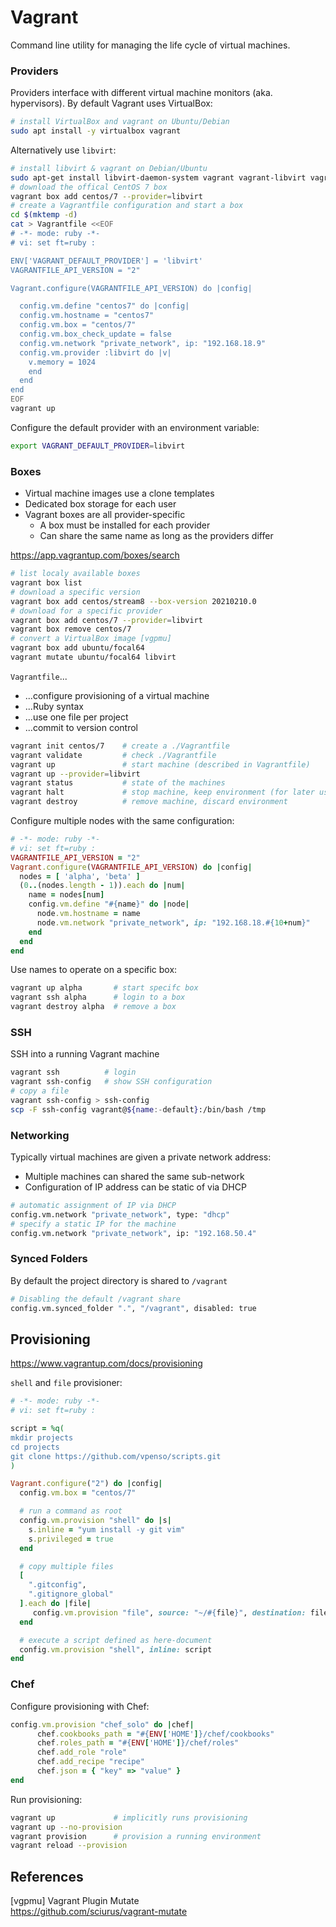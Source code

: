 # Vagrant

Command line utility for managing the life cycle of virtual machines.

### Providers

Providers interface with different virtual machine monitors (aka. hypervisors).
By default Vagrant uses VirtualBox:

```bash
# install VirtualBox and vagrant on Ubuntu/Debian
sudo apt install -y virtualbox vagrant
```

Alternatively use `libvirt`:

```bash
# install libvirt & vagrant on Debian/Ubuntu
sudo apt-get install libvirt-daemon-system vagrant vagrant-libvirt vagrant-mutate
# download the offical CentOS 7 box
vagrant box add centos/7 --provider=libvirt
# create a Vagrantfile configuration and start a box
cd $(mktemp -d)
cat > Vagrantfile <<EOF
# -*- mode: ruby -*-
# vi: set ft=ruby :

ENV['VAGRANT_DEFAULT_PROVIDER'] = 'libvirt'
VAGRANTFILE_API_VERSION = "2"

Vagrant.configure(VAGRANTFILE_API_VERSION) do |config|

  config.vm.define "centos7" do |config|
  config.vm.hostname = "centos7"
  config.vm.box = "centos/7"
  config.vm.box_check_update = false
  config.vm.network "private_network", ip: "192.168.18.9"
  config.vm.provider :libvirt do |v|
    v.memory = 1024
    end
  end
end
EOF
vagrant up
```

Configure the default provider with an environment variable:

```bash
export VAGRANT_DEFAULT_PROVIDER=libvirt
```

### Boxes

* Virtual machine images use a clone templates
* Dedicated box storage for each user
* Vagrant boxes are all provider-specific
  - A box must be installed for each provider
  - Can share the same name as long as the providers differ

<https://app.vagrantup.com/boxes/search>

```bash
# list localy available boxes
vagrant box list
# download a specific version
vagrant box add centos/stream8 --box-version 20210210.0
# download for a specific provider
vagrant box add centos/7 --provider=libvirt
vagrant box remove centos/7
# convert a VirtualBox image [vgpmu]
vagrant box add ubuntu/focal64
vagrant mutate ubuntu/focal64 libvirt
```

`Vagrantfile`...

* ...configure provisioning of a virtual machine
* ...Ruby syntax
* ...use one file per project
* ...commit to version control

```bash
vagrant init centos/7    # create a ./Vagrantfile
vagrant validate         # check ./Vagrantfile
vagrant up               # start machine (described in Vagrantfile)
vagrant up --provider=libvirt
vagrant status           # state of the machines
vagrant halt             # stop machine, keep environment (for later use)
vagrant destroy          # remove machine, discard environment
```


Configure multiple nodes with the same configuration:

```ruby
# -*- mode: ruby -*-
# vi: set ft=ruby :
VAGRANTFILE_API_VERSION = "2"
Vagrant.configure(VAGRANTFILE_API_VERSION) do |config|
  nodes = [ 'alpha', 'beta' ]
  (0..(nodes.length - 1)).each do |num|
    name = nodes[num]
    config.vm.define "#{name}" do |node|
      node.vm.hostname = name
      node.vm.network "private_network", ip: "192.168.18.#{10+num}"
    end
  end
end
```

Use names to operate on a specific box:

```bash
vagrant up alpha       # start specifc box
vagrant ssh alpha      # login to a box
vagrant destroy alpha  # remove a box 
```

### SSH

SSH into a running Vagrant machine

```bash
vagrant ssh          # login
vagrant ssh-config   # show SSH configuration
# copy a file
vagrant ssh-config > ssh-config
scp -F ssh-config vagrant@${name:-default}:/bin/bash /tmp
```

### Networking

Typically virtual machines are given a private network address:

* Multiple machines can shared the same sub-network
* Configuration of IP address can be static of via DHCP

```bash
# automatic assignment of IP via DHCP
config.vm.network "private_network", type: "dhcp"
# specify a static IP for the machine
config.vm.network "private_network", ip: "192.168.50.4"
```

### Synced Folders

By default the project directory is shared to `/vagrant`

```bash
# Disabling the default /vagrant share
config.vm.synced_folder ".", "/vagrant", disabled: true
```

## Provisioning

<https://www.vagrantup.com/docs/provisioning>

`shell` and `file` provisioner:

```ruby
# -*- mode: ruby -*-
# vi: set ft=ruby :

script = %q(
mkdir projects
cd projects
git clone https://github.com/vpenso/scripts.git
)

Vagrant.configure("2") do |config|
  config.vm.box = "centos/7"

  # run a command as root
  config.vm.provision "shell" do |s|
    s.inline = "yum install -y git vim"
    s.privileged = true
  end

  # copy multiple files
  [
    ".gitconfig",
    ".gitignore_global"
  ].each do |file|
     config.vm.provision "file", source: "~/#{file}", destination: file
  end

  # execute a script defined as here-document
  config.vm.provision "shell", inline: script
end
```


### Chef

Configure provisioning with Chef:

```ruby
config.vm.provision "chef_solo" do |chef|
      chef.cookbooks_path = "#{ENV['HOME']}/chef/cookbooks"
      chef.roles_path = "#{ENV['HOME']}/chef/roles"
      chef.add_role "role"
      chef.add_recipe "recipe"
      chef.json = { "key" => "value" }
end
```

Run provisioning:

```bash
vagrant up             # implicitly runs provisioning
vagrant up --no-provision
vagrant provision      # provision a running environment
vagrant reload --provision
```

## References

[vgpmu] Vagrant Plugin Mutate  
<https://github.com/sciurus/vagrant-mutate>
